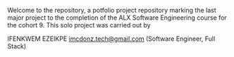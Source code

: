 Welcome to the repository, a potfolio project repository marking the last major project to the completion of the ALX Software Engineering course for the cohort 9. This solo project was carried out by


IFENKWEM EZEIKPE imcdonz.tech@gmail.com (Software Engineer, Full Stack)

